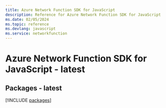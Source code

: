 ```yaml
---
title: Azure Network Function SDK for JavaScript
description: Reference for Azure Network Function SDK for JavaScript
ms.date: 02/05/2024
ms.topic: reference
ms.devlang: javascript
ms.service: networkfunction
---
```

# Azure Network Function SDK for JavaScript - latest
## Packages - latest
[!INCLUDE [packages](network-function-index.md)]